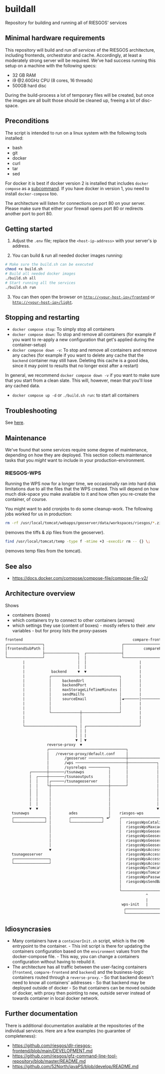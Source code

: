 # buildall

Repository for building and running all of RIESGOS' services

## Minimal hardware requirements

This repository will build and run _all services_ of the RIESGOS architecture, including frontends, orchestrator and cache. Accordingly, at least a moderately strong server will be required.
We've had success running this setup on a machine with the following specs:

- 32 GB RAM
- i9 @2.60GHz CPU (8 cores, 16 threads)
- 500GB hard disc

During the build-process a lot of temporary files will be created, but once the images are all built those should be cleaned up, freeing a lot of disc-space.

## Preconditions

The script is intended to run on a linux system with the following tools installed:

- bash
- git
- docker
- curl
- tar
- sed

For docker it is best if docker version 2 is installed that includes `docker compose`
as a [subcommand](https://docs.docker.com/compose/compose-file/compose-file-v2/).
If you have docker in version 1, you need to install `docker-compose` too.

The architecture will listen for connections on port 80 on your server.
Please make sure that either your firewall opens port 80 or redirects another port to port 80.

## Getting started

1. Adjust the `.env` file; replace the `<host-ip-address>` with your server's ip address.

2. You can build & run all needed docker images running:

```bash
# Make sure the build.sh can be executed
chmod +x build.sh
# Build all needed docker images
./build.sh all
# Start running all the services
./build.sh run
```

3. You can then open the browser on [`http://<your-host-ip>/frontend`](http://<your-host-ip>/frontend) or [`http://<your-host-ip>/light`](http://<your-host-ip>/light).

## Stopping and restarting

- `docker compose stop`: To simply stop all containers
- `docker compose down`: To stop and remove all containers (for example if you want to re-apply a new configuration that get's applied during the container-setup)
- `docker compose down -v`: To stop and remove all containers and remove any caches (for example if you want to delete any cache that the `backend` container may still have. Deleting this cache is a good idea, since it may point to results that no longer exist after a restart)

In general, we recommend `docker compose down -v` if you want to make sure that you start from a clean slate. This will, however, mean that you'll lose any cached data.

- `docker compose up -d` or `./build.sh run`: to start all containers

## Troubleshooting

See [here](./TROUBLESHOOTING.md).

## Maintenance

We've found that some services require some degree of maintenance, depending on how they are deployed. This section collects maintenance tasks that you _might_ want to include in your production-environment.

### RIESGOS-WPS

Running the WPS now for a longer time, we occasionally ran into hard disk limitations due to all the files that the WPS created. This will depend on how much disk-space you make available to it and how often you re-create the container, of course.

You might want to add cronjobs to do some cleanup-work. The following jobs worked for us in production:

```bash
rm -rf /usr/local/tomcat/webapps/geoserver/data/workspaces/riesgos/*.zip /usr/local/tomcat/webapps/geoserver/data/workspaces/riesgos/*.tif /usr/local/tomcat/webapps/geoserver/data/data/riesgos/*.zip /usr/local/tomcat/webapps/geoserver/data/data/riesgos/*.tif
```

(removes the tiffs & zip files from the geoserver).

```bash
find /usr/local/tomcat/temp -type f -mtime +3 -execdir rm -- {} \;
```

(removes temp files from the tomcat).

## See also

- https://docs.docker.com/compose/compose-file/compose-file-v2/

## Architecture overview

Shows

- containers (boxes)
- which containers try to connect to other containers (arrows)
- which settings they use (content of boxes) - mostly refers to their .env variables - but for proxy lists the proxy-passes

```txt
frontend                                                  compare-frontend
┌────────────────┐                                   ┌────────────────────────────────┐
|frontendSubPath |                                   │         compareFrontendSubPath │
│                ├───────────────┐  ┌────────────────┤                                │
└────────────────┘               │  │                └────────────────────────────────┘
        |                        │  │                        |
        |                        │  │                        |
        |            backend     ▼  ▼                        |
        |           ┌───────────────────────────────┐        |
        |           │     backendUrl                │        |
        |           │     backendPort               │        |
        |           │     maxStorageLifeTimeMinutes │        |               monitor
        |           │     sendMailTo                │        |               ┌─────────────────────────┐
        |           │     sourceEmail               │◄───────|───────────────| testServiceEveryMinutes |
        |           │                               │        |               └─────────────────────────┘
        |           │                               │        |
        |           └─────────────┼─────────────────┘        |
        |                         │                          |
        |                         │                          |
        └───────────────────────┐ │ ┌────────────────────────┘
                                │ │ |
                                │ │ |
                                ▼ │ ▼                                         Why use a proxy?
                   reverse-proxy  ▼                                           1. So that backend doesn't need to know all containers' addresses
                   ┌───────────────────────────────────┐                      2. So that backend may be deployed outside of docker
                   │   /reverse-proxy/default.conf     │                      3. So that containers can be moved outside of docker,
                   │       /geoserver ─────────────────┼────────────────┐        with proxy then pointing to new, outside server instead of towards
                   │       /wps ───────────────────────┼─────────────┐  │        container in local docker network.
                   │       /sysrelwps ─────────┐       │             │  │    4. The reverse proxy centralizes all CORS settings ... which can be complicated.
           ┌───────┼───────/tsunawps           │       │             │  │    5. It's also useful if you only have a limited amount of ports available (80, 443, ...)
           │  ┌────┼───────/tsunaoutputs       │       │             │  │
           │  │    │┌──────/tsunageoserver     │       │             │  │
           │  │    └┼──────────────────────────┼───────┘             │  │
           │  │     │                          │                     │  │
           │  │     │                          │                     │  │
           │  │     │                          │                     │  │   ..... all containers up to here should be available from outside ......
           │  │     │                          │                     │  │
           ▼  ▼     │                          │                     ▼  ▼
   tsunawps         │        ades              │    riesgos-wps
   ┌──────────────┐ │        ┌──────────────┐ ◄┘    ┌────────────────────────────────────────────────────────────────┐
   └──────────────┘ │        └──────────────┘       │  riesgosWpsCatalinaOpts                                        │
                    │                               │  riesgosWpsMaxcacheSizeMb                                      │
                    │                               │  riesgosWpsGeoserverAccessBaseUrl                              │
                    │                               │  riesgosWpsGeoserverSendBaseUrl                                │
                    │                               │  riesgosWpsGeoserverUsername                                   │
                    │                               │  riesgosWpsGeoserverPassword                                   │
                    ▼                               │  riesgosWpsAccessServerHost  ───────┐                          │
   tsunageoserver                                   │  riesgosWpsAccessServerPort         │                          │
   ┌────────────────┐                               │  riesgosWpsAccessServerProtocol     │how to access riesgos-wps │
   └────────────────┘                               │  riesgosWpsAccessServerPath  ───────┘from outside of docker    │
                                                    │  riesgosWpsTomcatUsername                                      │
                                                    │  riesgosWpsTomcatPassword                                      │
                                                    │  riesgosWpsPassword                                            │
                                                    │  riesgosWpsSendBaseUrl                                         │
                                                    │                                                                │
                                                    └────────────────────────────────────────────────────────────────┘
                                                                ^
                                                                |
                                                     wps-init   |
                                                      ┌────────────────┐
                                                      └────────────────┘


```

## Idiosyncrasies

- Many containers have a `containerInit.sh` script, which is the `CMD` entrypoint to the container. - This init script is there for updating the containers configuration based on the `environment` values from the docker-compose file. - This way, you can change a containers configuration without having to rebuild it.
- The architecture has all traffic between the user-facing containers (`frontend`, `compare-frontend` and `backend`) and the business-logic containers routed through a `reverse-proxy`. - So that backend doesn't need to know all containers' addresses - So that backend may be deployed outside of docker - So that containers can be moved outside of docker, with proxy then pointing to new, outside server instead of towards container in local docker network.

## Further documentation

There is additional documentation available at the repositories of the individual services. Here are a few examples (no guarantee of completeness):

- https://github.com/riesgos/dlr-riesgos-frontend/blob/main/DEVELOPMENT.md
- https://github.com/riesgos/gfz-command-line-tool-repository/blob/master/README.md
- https://github.com/52North/javaPS/blob/develop/README.md
